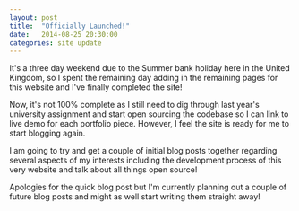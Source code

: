 ```yaml
---
layout: post
title:  "Officially Launched!"
date:   2014-08-25 20:30:00
categories: site update
---
```


It's a three day weekend due to the Summer bank holiday here in the United Kingdom, so I spent the remaining day adding in the remaining pages for this website and I've finally completed the site!

Now, it's not 100% complete as I still need to dig through last year's university assignment and start open sourcing the codebase so I can link to live demo for each portfolio piece. However, I feel the site is ready for me to start blogging again.

I am going to try and get a couple of initial blog posts together regarding several aspects of my interests including the development process of this very website and talk about all things open source!

Apologies for the quick blog post but I'm currently planning out a couple of future blog posts and might as well start writing them straight away!
